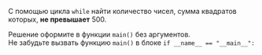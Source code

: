 С помощью цикла `while` найти количество чисел, 
сумма квадратов которых, **не превышает** 500.

Решение оформите в функции `main()` без аргументов.  
Не забудьте вызвать функцию `main()` в блоке `if __name__ == "__main__":`
